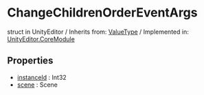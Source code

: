 # ChangeChildrenOrderEventArgs
struct in UnityEditor
 / Inherits from: <a href="https://docs.unity3d.com/6000.0/Documentation/ScriptReference/ValueType.html">ValueType</a> / Implemented in: <a href="https://docs.unity3d.com/6000.0/Documentation/ScriptReference/UnityEditor.CoreModule.html">UnityEditor.CoreModule</a>

## Properties
- <a href="https://docs.unity3d.com/6000.0/Documentation/ScriptReference/ChangeChildrenOrderEventArgs-instanceId.html">instanceId</a> : Int32
- <a href="https://docs.unity3d.com/6000.0/Documentation/ScriptReference/ChangeChildrenOrderEventArgs-scene.html">scene</a> : Scene
